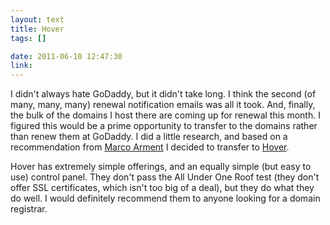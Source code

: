 ```yaml
--- 
layout: text
title: Hover
tags: []

date: 2011-06-10 12:47:30
link: 
---
```


I didn't always hate GoDaddy, but it didn't take long. I think the second (of many, many, many) renewal notification emails was all it took. And, finally, the bulk of the domains I host there are coming up for renewal this month. I figured this would be a prime opportunity to transfer to the domains rather than renew them at GoDaddy. I did a little research, and based on a recommendation from [Marco Arment](http://www.marco.org/2011/04/14/why-is-it-so-hard-to-be-a-good-registrar) I decided to transfer to [Hover](hover.com).

Hover has extremely simple offerings, and an equally simple (but easy to use) control panel. They don't pass the All Under One Roof test (they don't offer SSL certificates, which isn't too big of a deal), but they do what they do well. I would definitely recommend them to anyone looking for a domain registrar.
